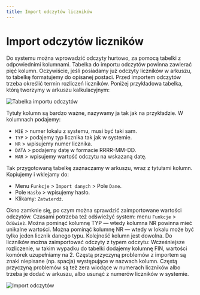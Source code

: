 ```yaml
---
title: Import odczytów liczników
---
```


# Import odczytów liczników

Do systemu można wprowadzić odczyty hurtowo, za pomocą tabelki z odpowiednimi kolumnami. Tabelka do importu odczytów powinna zawierać pięć kolumn. Oczywiście, jeśli posiadamy już odczyty liczników w arkuszu, to tabelkę formatujemy do opisanej postaci. Przed importem odczytów trzeba określić termin rozliczeń liczników. Poniżej przykładowa tabelka, którą tworzymy w arkuszu kalkulacyjnym:

![Tabelka importu odczytów](tabelkaimpodc.png)

Tytuły kolumn są bardzo ważne, nazywamy ja tak jak na przykładzie. W kolumnach podajemy:

- `MIE` > numer lokalu z systemu, musi być taki sam.
- `TYP` > podajemy typ licznika tak jak w systemie.
- `NR` > wpisujemy numer licznika.
- `DATA` > podajemy datę w formacie RRRR-MM-DD.
- `WAR` > wpisujemy wartość odczytu na wskazaną datę.

Tak przygotowaną tabelkę zaznaczamy w arkuszu, wraz z tytułami kolumn. Kopiujemy i wklejamy do:

- Menu `Funkcje` > `Import danych` > Pole `Dane`.
- Pole `Hasło` > wpisujemy hasło.
- Klikamy: `Zatwierdź`.

Okno zamknie się, po czym można sprawdzić zaimportowane wartości odczytów. Czasami potrzeba też odświeżyć system: menu `Funkcje` > `Odśwież`. Można pominąć kolumnę TYP — wtedy kolumna NR powinna mieć unikalne wartości. Można pominąć kolumnę NR — wtedy w lokalu może być tylko jeden licznik danego typu. Kolejność kolumn jest dowolna. Do liczników można zaimportować odczyty z typem odczytu: Wcześniejsze rozliczenie, w takim wypadku do tabelki dodajemy kolumnę FIN, wartości komórek uzupełniamy na 2. Częstą przyczyną problemów z importem są znaki niepisane (np. spacja) występujące w nazwach kolumn. Częstą przyczyną problemów są też zera wiodące w numerach liczników albo trzeba je dodać w arkuszu, albo usunąć z numerów liczników w systemie.

![Import odczytów](importodczytow.gif)